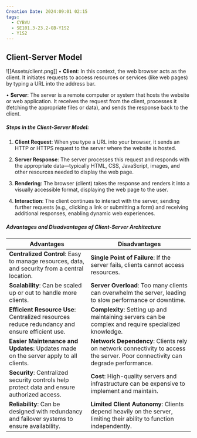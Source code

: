 ```yaml
---
Creation Date: 2024:09:01 02:15
tags:
  - CYBVU
  - SE101.3-23.2-GB-Y1S2
  - Y1S2
---
```

## Client-Server Model
![[Assets/client.png]]
• **Client**: In this context, the web browser acts as the client. It initiates requests to access resources or services (like web pages) by typing a URL into the address bar.

• **Server**: The server is a remote computer or system that hosts the website or web application. It receives the request from the client, processes it (fetching the appropriate files or data), and sends the response back to the client.


##### Steps in the Client-Server Model:

1. **Client Request**: When you type a URL into your browser, it sends an HTTP or HTTPS request to the server where the website is hosted.

2. **Server Response**: The server processes this request and responds with the appropriate data—typically HTML, CSS, JavaScript, images, and other resources needed to display the web page.

3. **Rendering**: The browser (client) takes the response and renders it into a visually accessible format, displaying the web page to the user.

4. **Interaction**: The client continues to interact with the server, sending further requests (e.g., clicking a link or submitting a form) and receiving additional responses, enabling dynamic web experiences.

##### Advantages and Disadvantages of Client-Server Architecture

| **Advantages**                               | **Disadvantages**                          |
|----------------------------------------------|--------------------------------------------|
| **Centralized Control**: Easy to manage resources, data, and security from a central location. | **Single Point of Failure**: If the server fails, clients cannot access resources. |
| **Scalability**: Can be scaled up or out to handle more clients. | **Server Overload**: Too many clients can overwhelm the server, leading to slow performance or downtime. |
| **Efficient Resource Use**: Centralized resources reduce redundancy and ensure efficient use. | **Complexity**: Setting up and maintaining servers can be complex and require specialized knowledge. |
| **Easier Maintenance and Updates**: Updates made on the server apply to all clients. | **Network Dependency**: Clients rely on network connectivity to access the server. Poor connectivity can degrade performance. |
| **Security**: Centralized security controls help protect data and ensure authorized access. | **Cost**: High-quality servers and infrastructure can be expensive to implement and maintain. |
| **Reliability**: Can be designed with redundancy and failover systems to ensure availability. | **Limited Client Autonomy**: Clients depend heavily on the server, limiting their ability to function independently. |